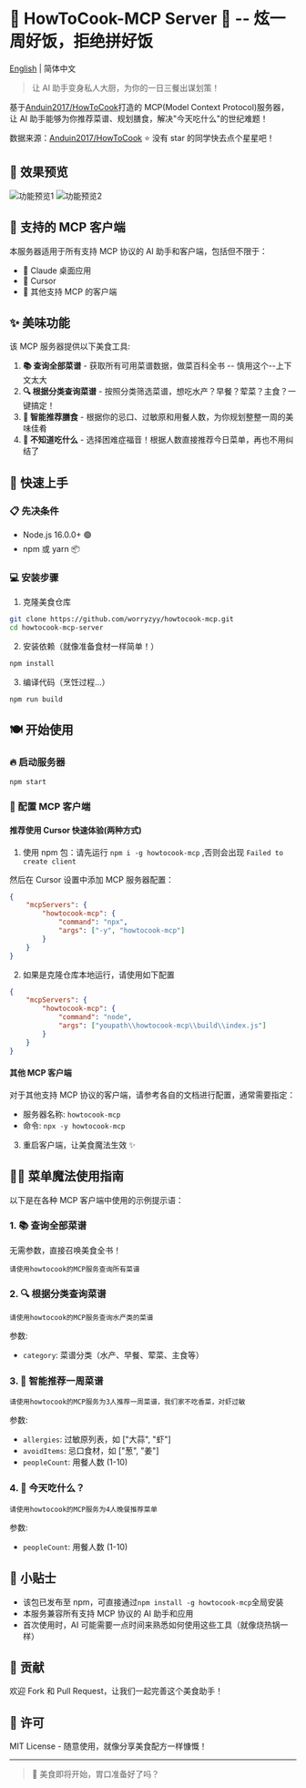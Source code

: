 # 🍳 HowToCook-MCP Server 🥘 -- 炫一周好饭，拒绝拼好饭

[English](./README_EN.md) | 简体中文

> 让 AI 助手变身私人大厨，为你的一日三餐出谋划策！

基于[Anduin2017/HowToCook](https://github.com/Anduin2017/HowToCook)打造的 MCP(Model Context Protocol)服务器，让 AI 助手能够为你推荐菜谱、规划膳食，解决"今天吃什么"的世纪难题！

数据来源：[Anduin2017/HowToCook](https://github.com/Anduin2017/HowToCook) ⭐ 没有 star 的同学快去点个星星吧！

## 📸 效果预览

![功能预览1](https://mp-bc8d1f0a-3356-4a4e-8592-f73a3371baa2.cdn.bspapp.com/npm/1.png)
![功能预览2](https://mp-bc8d1f0a-3356-4a4e-8592-f73a3371baa2.cdn.bspapp.com/npm/2.png)

## 🔌 支持的 MCP 客户端

本服务器适用于所有支持 MCP 协议的 AI 助手和客户端，包括但不限于：

- 🤖 Claude 桌面应用
- 📝 Cursor
- 💼 其他支持 MCP 的客户端

## ✨ 美味功能

该 MCP 服务器提供以下美食工具:

1. **📚 查询全部菜谱** - 获取所有可用菜谱数据，做菜百科全书 -- 慎用这个--上下文太大
2. **🔍 根据分类查询菜谱** - 按照分类筛选菜谱，想吃水产？早餐？荤菜？主食？一键搞定！
3. **🧩 智能推荐膳食** - 根据你的忌口、过敏原和用餐人数，为你规划整整一周的美味佳肴
4. **🎲 不知道吃什么** - 选择困难症福音！根据人数直接推荐今日菜单，再也不用纠结了

## 🚀 快速上手

### 📋 先决条件

- Node.js 16.0.0+ 🟢
- npm 或 yarn 📦

### 💻 安装步骤

1. 克隆美食仓库

```bash
git clone https://github.com/worryzyy/howtocook-mcp.git
cd howtocook-mcp-server
```

2. 安装依赖（就像准备食材一样简单！）

```bash
npm install
```

3. 编译代码（烹饪过程...）

```bash
npm run build
```

## 🍽️ 开始使用

### 🔥 启动服务器

```bash
npm start
```

### 🔧 配置 MCP 客户端

#### 推荐使用 Cursor 快速体验(两种方式)

1. 使用 npm 包：请先运行 `npm i -g howtocook-mcp` ,否则会出现 `Failed to create client`

然后在 Cursor 设置中添加 MCP 服务器配置：

```json
{
	"mcpServers": {
		"howtocook-mcp": {
			"command": "npx",
			"args": ["-y", "howtocook-mcp"]
		}
	}
}
```

2. 如果是克隆仓库本地运行，请使用如下配置

```json
{
	"mcpServers": {
		"howtocook-mcp": {
			"command": "node",
			"args": ["youpath\\howtocook-mcp\\build\\index.js"]
		}
	}
}
```

#### 其他 MCP 客户端

对于其他支持 MCP 协议的客户端，请参考各自的文档进行配置，通常需要指定：

- 服务器名称: `howtocook-mcp`
- 命令: `npx -y howtocook-mcp`

3. 重启客户端，让美食魔法生效 ✨

## 🧙‍♂️ 菜单魔法使用指南

以下是在各种 MCP 客户端中使用的示例提示语：

### 1. 📚 查询全部菜谱

无需参数，直接召唤美食全书！

```
请使用howtocook的MCP服务查询所有菜谱
```

### 2. 🔍 根据分类查询菜谱

```
请使用howtocook的MCP服务查询水产类的菜谱
```

参数:

- `category`: 菜谱分类（水产、早餐、荤菜、主食等）

### 3. 🧩 智能推荐一周菜谱

```
请使用howtocook的MCP服务为3人推荐一周菜谱，我们家不吃香菜，对虾过敏
```

参数:

- `allergies`: 过敏原列表，如 ["大蒜", "虾"]
- `avoidItems`: 忌口食材，如 ["葱", "姜"]
- `peopleCount`: 用餐人数 (1-10)

### 4. 🎲 今天吃什么？

```
请使用howtocook的MCP服务为4人晚餐推荐菜单
```

参数:

- `peopleCount`: 用餐人数 (1-10)

## 📝 小贴士

- 该包已发布至 npm，可直接通过`npm install -g howtocook-mcp`全局安装
- 本服务兼容所有支持 MCP 协议的 AI 助手和应用
- 首次使用时，AI 可能需要一点时间来熟悉如何使用这些工具（就像烧热锅一样）

## 🤝 贡献

欢迎 Fork 和 Pull Request，让我们一起完善这个美食助手！

## 📄 许可

MIT License - 随意使用，就像分享美食配方一样慷慨！

---

> 🍴 美食即将开始，胃口准备好了吗？
